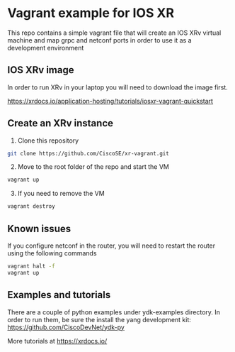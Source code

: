 # Vagrant example for IOS XR
This repo contains a simple vagrant file that will create an IOS XRv virtual machine
and map grpc and netconf ports in order to use it as a development environment
 
## IOS XRv image

In order to run XRv in your laptop you will need to download the image first.

https://xrdocs.io/application-hosting/tutorials/iosxr-vagrant-quickstart


## Create an XRv instance

1) Clone this repository

```bash
git clone https://github.com/CiscoSE/xr-vagrant.git
```

2) Move to the root folder of the repo and start the VM

```bash
vagrant up
```

3) If you need to remove the VM 


```bash
vagrant destroy
```


## Known issues
If you configure netconf in the router, you will need to restart the router using the
 following commands

```bash
vagrant halt -f
vagrant up
```

## Examples and tutorials
There are a couple of python examples under ydk-examples directory. In order to run them, be sure the 
install the yang development kit: https://github.com/CiscoDevNet/ydk-py

More tutorials at https://xrdocs.io/

